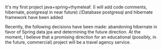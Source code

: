 It's my first project java+spring+thymeleaf. (I will add code comments, hibernate, postgresql in near future)
//Database postgresql and hibernate framework have been added

Recently, the following decisions have been made: 
abandoning hibernate in favor of Spring data jpa and 
determining the future direction. 
At the moment, 
I believe that a promising direction for an educational (possibly, in the future, commercial) 
project will be a travel agency service.